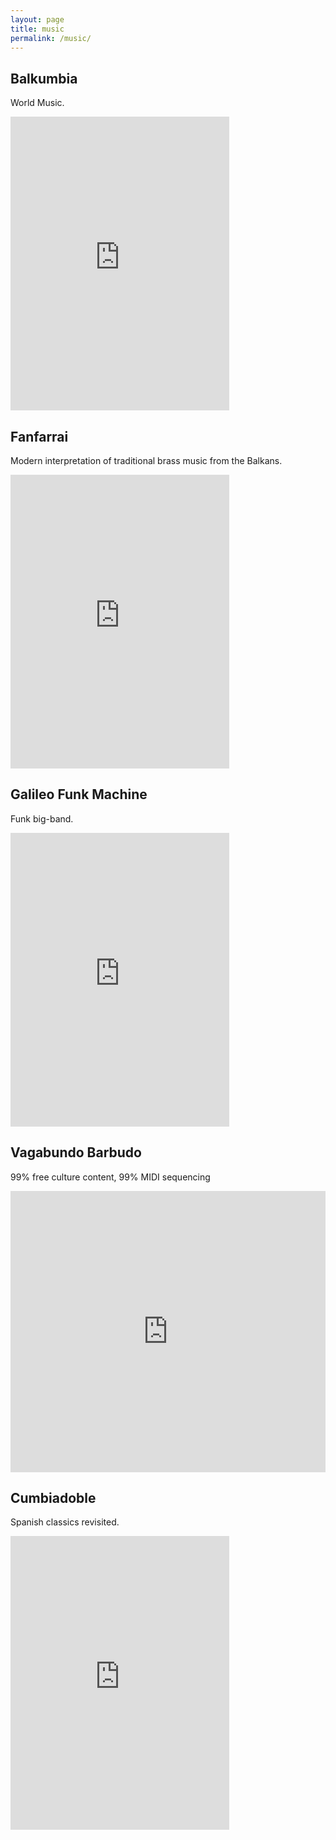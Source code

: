 ```yaml
---
layout: page
title: music
permalink: /music/
---
```


## Balkumbia

World Music.

<iframe style="border: 0; width: 350px; height: 470px;" src="https://bandcamp.com/EmbeddedPlayer/album=2178214421/size=large/bgcol=333333/linkcol=ffffff/tracklist=false/transparent=true/" seamless><a href="http://balkumbia.bandcamp.com/album/balkumbia">Balkumbia by Balkumbia</a></iframe>


## Fanfarrai

Modern interpretation of traditional brass music from the Balkans.

<iframe style="border: 0; width: 350px; height: 470px;" src="https://bandcamp.com/EmbeddedPlayer/album=1602279560/size=large/bgcol=333333/linkcol=ffffff/tracklist=false/transparent=true/" seamless><a href="http://fanfarrai.bandcamp.com/album/fanfarrai">Fanfarrai by Fanfarrai</a></iframe>


## Galileo Funk Machine

Funk big-band.

<iframe style="border: 0; width: 350px; height: 470px;" src="https://bandcamp.com/EmbeddedPlayer/album=2386487017/size=large/bgcol=333333/linkcol=0f91ff/tracklist=false/transparent=true/" seamless><a href="http://galileofunkmachine.bandcamp.com/album/galileo-funk-machine">Galileo Funk Machine by Galileo Funk Machine</a></iframe>


## Vagabundo Barbudo

99% free culture content, 99% MIDI sequencing

<iframe width="100%" height="450" scrolling="no" frameborder="no" allow="autoplay" src="https://w.soundcloud.com/player/?url=https%3A//api.soundcloud.com/playlists/463494462&color=%23ff5500&auto_play=false&hide_related=false&show_comments=true&show_user=true&show_reposts=false&show_teaser=true"></iframe>


## Cumbiadoble

Spanish classics revisited.

<iframe style="border: 0; width: 350px; height: 470px;" src="https://bandcamp.com/EmbeddedPlayer/album=212709472/size=large/bgcol=333333/linkcol=0f91ff/tracklist=false/transparent=true/" seamless><a href="http://cumbiadoble.bandcamp.com/album/cumbiadoble-vol-1">CumbiaDoble Vol 1 by CumbiaDoble</a></iframe>
